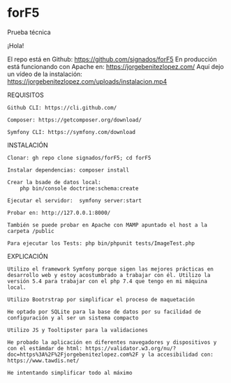 # forF5
Prueba técnica

¡Hola!

El repo está en Github: https://github.com/signados/forF5
En producción está funcionando con Apache en: https://jorgebenitezlopez.com/
Aquí dejo un vídeo de la instalación: https://jorgebenitezlopez.com/uploads/instalacion.mp4


REQUISITOS

    Github CLI: https://cli.github.com/

    Composer: https://getcomposer.org/download/

    Symfony CLI: https://symfony.com/download

INSTALACIÓN

    Clonar: gh repo clone signados/forF5; cd forF5

    Instalar dependencias: composer install

    Crear la bsade de datos local:
        php bin/console doctrine:schema:create

    Ejecutar el servidor:  symfony server:start

    Probar en: http://127.0.0.1:8000/

    También se puede probar en Apache con MAMP apuntado el host a la carpeta /public

    Para ejecutar los Tests: php bin/phpunit tests/ImageTest.php

EXPLICACIÓN

    Utilizo el framework Symfony porque sigen las mejores prácticas en desarrollo web y estoy acostumbrado a trabajar con él. Utilizo la versión 5.4 para trabajar con el php 7.4 que tengo en mi máquina local.
    
    Utilizo Bootrstrap por simplificar el proceso de maquetación

    He optado por SQLite para la base de datos por su facilidad de configuración y al ser un sistema compacto

    Utilizo JS y Tooltipster para la validaciones

    He probado la aplicación en diferentes navegadores y dispositivos y con el estámdar de html: https://validator.w3.org/nu/?doc=https%3A%2F%2Fjorgebenitezlopez.com%2F y la accesibilidad con: https://www.tawdis.net/

    He intentando simplificar todo al máximo




